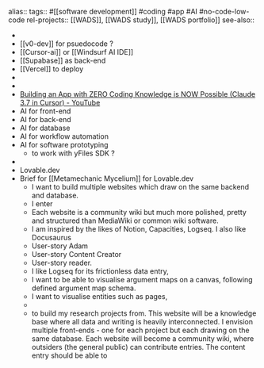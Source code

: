 alias::
tags:: #[[software development]] #coding #app #AI #no-code-low-code 
rel-projects:: [[WADS]], [[WADS study]], [[WADS portfolio]] 
see-also::

-
- [[v0-dev]] for psuedocode ?
- [[Cursor-ai]] or [[Windsurf AI IDE]]
- [[Supabase]] as back-end
- [[Vercel]] to deploy
-
-
- [Building an App with ZERO Coding Knowledge is NOW Possible (Claude 3.7 in Cursor) - YouTube](https://www.youtube.com/watch?v=-FRBotBLc1o)
- AI for front-end
- AI for back-end
- AI for database
- AI for workflow automation
- AI for software prototyping
	- to work with yFiles SDK ?
-
- Lovable.dev
- Brief for [[Metamechanic Mycelium]] for Lovable.dev
	- I want to build multiple websites which draw on the same backend and database.
	- I enter
	- Each website is a community wiki but much more polished, pretty and structured than MediaWiki or common wiki software.
	- I am inspired by the likes of Notion, Capacities, Logseq. I also like Docusaurus
	- User-story Adam
	- User-story Content Creator
	- User-story reader.
	- I like Logseq for its frictionless data entry,
	- I want to be able to visualise argument maps on a canvas, following defined argument map schema.
	- I want to visualise entities such as pages,
	-
	- to build my research projects from. This website will be a knowledge base where all data and writing is heavily interconnected. I envision multiple front-ends - one for each project but each drawing on the same database. Each website will become a community wiki, where outsiders (the general public) can contribute entries. The content entry should be able to